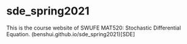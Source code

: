 # sde_spring2021
This is the course website of SWUFE MAT520: Stochastic Differential Equation.
(benshui.github.io/sde_spring2021)[SDE]
